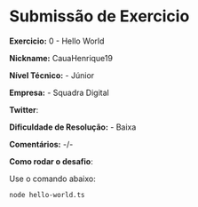 # Submissão de Exercicio

**Exercicio:** 0 - Hello World

**Nickname:** CauaHenrique19

**Nível Técnico:** - Júnior

**Empresa:** - Squadra Digital

**Twitter**:

**Dificuldade de Resolução:** - Baixa

**Comentários:** -/-

**Como rodar o desafio**:

Use o comando abaixo:
```bash
node hello-world.ts
```
